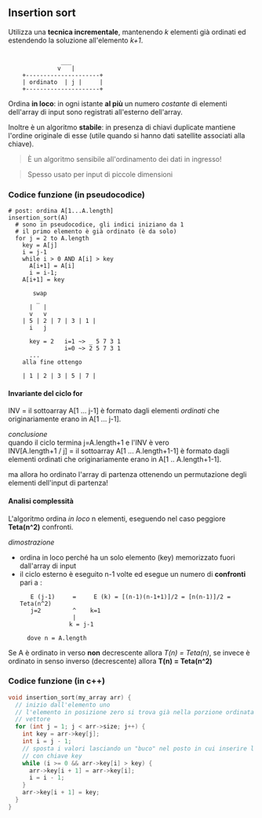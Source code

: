 ## Insertion sort

Utilizza una **tecnica incrementale**, mantenendo _k_ elementi già ordinati ed estendendo la soluzione all'elemento _k+1_.

```

               ___
              v   |
    +---------------------+
    | ordinato  | j |     |
    +---------------------+
```

Ordina **in loco**: in ogni istante **al più** un numero _costante_ di elementi dell'array di input sono registrati all'esterno dell'array.

Inoltre è un algoritmo **stabile**: in presenza di chiavi duplicate mantiene l'ordine originale di esse (utile quando si hanno dati satellite associati alla chiave).

> È un algoritmo sensibile all'ordinamento dei dati in ingresso! 

> Spesso usato per input di piccole dimensioni

### Codice funzione (in pseudocodice)

```pseudocode
# post: ordina A[1...A.length]
insertion_sort(A)
  # sono in pseudocodice, gli indici iniziano da 1
  # il primo elemento è già ordinato (è da solo)
  for j = 2 to A.length
    key = A[j]
    i = j-1
    while i > 0 AND A[i] > key
      A[i+1] = A[i]
      i = i-1;
    A[i+1] = key
```

```
       swap
        _
      |   |
      v   v
    | 5 | 2 | 7 | 3 | 1 |
      i   j

      key = 2   i=1 ~> _ 5 7 3 1
                i=0 ~> 2 5 7 3 1
      ...
    alla fine ottengo

    | 1 | 2 | 3 | 5 | 7 |

```

#### Invariante del ciclo for

INV = il sottoarray A[1 ... j-1] è formato dagli elementi _ordinati_ che originariamente erano in A[1 ... j-1].

_conclusione_<br>
quando il ciclo termina j=A.length+1 e l'INV è vero<br>
INV[A.length+1 / j] = il sottoarray A[1 ... A.length+1-1] è formato dagli elementi ordinati che originariamente erano in A[1 .. A.length+1-1].

ma allora ho ordinato l'array di partenza ottenendo un permutazione degli elementi dell'input di partenza!

#### Analisi complessità

L'algoritmo ordina _in loco_ n elementi, eseguendo nel caso peggiore **Teta(n^2)** confronti.

_dimostrazione_<br>
- ordina in loco perché ha un solo elemento (key) memorizzato fuori dall'array di input
- il ciclo esterno è eseguito n-1 volte ed esegue un numero di **confronti** pari a :
  ``` n               n-1
     E (j-1)     =     E (k) = [(n-1)(n-1+1)]/2 = [n(n-1)]/2 = Teta(n^2)
     j=2         ^    k=1     
                 |
                k = j-1

    dove n = A.length
  ```

Se A è ordinato in verso **non** decrescente allora _T(n) = Teta(n)_, se invece è ordinato in senso inverso (decrescente) allora **T(n) = Teta(n^2)**


### Codice funzione (in c++)

```c++
void insertion_sort(my_array arr) {
  // inizio dall'elemento uno
  // l'elemento in posizione zero si trova già nella porzione ordinata del
  // vettore
  for (int j = 1; j < arr->size; j++) {
    int key = arr->key[j];
    int i = j - 1;
    // sposta i valori lasciando un "buco" nel posto in cui inserire l'elemento
    // con chiave key
    while (i >= 0 && arr->key[i] > key) {
      arr->key[i + 1] = arr->key[i];
      i = i - 1;
    }
    arr->key[i + 1] = key;
  }
}
```


